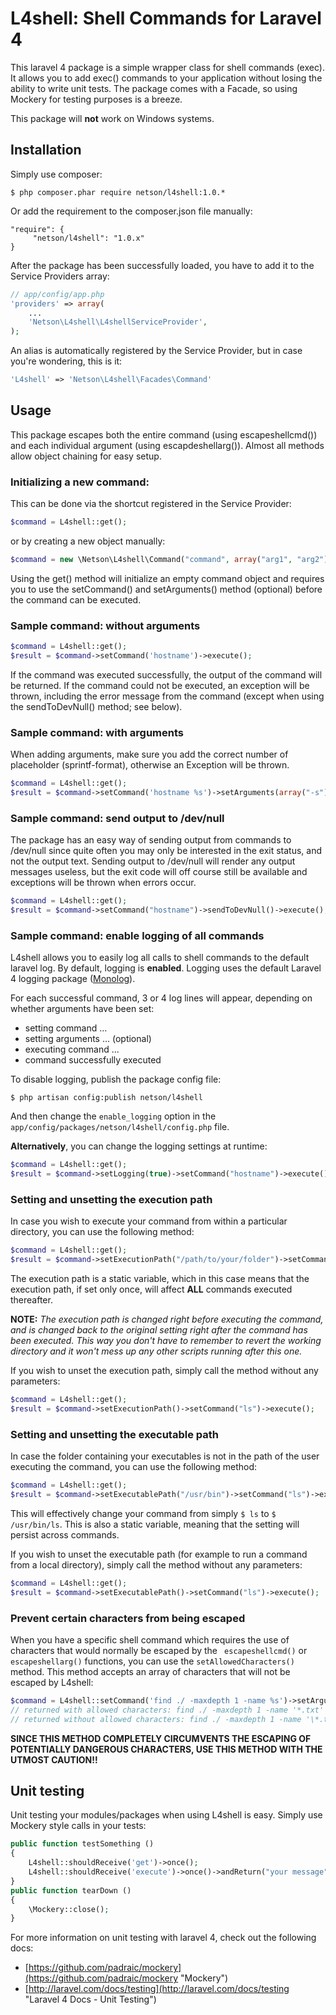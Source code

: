 # L4shell: Shell Commands for Laravel 4 #

This laravel 4 package is a simple wrapper class for shell commands (exec). It allows you to add exec() commands to your application without losing the ability to write unit tests. The package comes with a Facade, so using Mockery for testing purposes is a breeze.

This package will **not** work on Windows systems.

## Installation ##

Simply use composer:

```$ php composer.phar require netson/l4shell:1.0.* ```

Or add the requirement to the composer.json file manually:


```
"require": {
     "netson/l4shell": "1.0.x"
}
```

After the package has been successfully loaded, you have to add it to the Service Providers array:
```php
// app/config/app.php
'providers' => array(
	...
	'Netson\L4shell\L4shellServiceProvider',
);
```

An alias is automatically registered by the Service Provider, but in case you're wondering, this is it:
```php
'L4shell' => 'Netson\L4shell\Facades\Command'
```

## Usage ##

This package escapes both the entire command (using escapeshellcmd()) and each individual argument (using escapdeshellarg()). Almost all methods allow object chaining for easy setup.

### Initializing a new command: ###

This can be done via the shortcut registered in the Service Provider:

```php
$command = L4shell::get();
```
or by creating a new object manually:
```php
$command = new \Netson\L4shell\Command("command", array("arg1", "arg2"));
```
Using the get() method will initialize an empty command object and requires you to use the setCommand() and setArguments() method (optional) before the command can be executed.

### Sample command: without arguments ###

```php
$command = L4shell::get();
$result = $command->setCommand('hostname')->execute();
```
If the command was executed successfully, the output of the command will be returned. If the command could not be executed, an exception will be thrown, including the error message from the command (except when using the sendToDevNull() method; see below).

### Sample command: with arguments ###

When adding arguments, make sure you add the correct number of placeholder (sprintf-format), otherwise an Exception will be thrown.

```php
$command = L4shell::get();
$result = $command->setCommand('hostname %s')->setArguments(array("-s"))->execute();
```

### Sample command: send output to /dev/null ###

The package has an easy way of sending output from commands to /dev/null since quite often you may only be interested in the exit status, and not the output text. Sending output to /dev/null will render any output messages useless, but the exit code will off course still be available and exceptions will be thrown when errors occur.

```php
$command = L4shell::get();
$result = $command->setCommand("hostname")->sendToDevNull()->execute(); // will return exit code (0), but no output message
```

### Sample command: enable logging of all commands ###

L4shell allows you to easily log all calls to shell commands to the default laravel log. By default, logging is **enabled**. Logging uses the default Laravel 4 logging package ([Monolog](http://laravel.com/docs/errors#logging "Monolog")). 

For each successful command, 3 or 4 log lines will appear, depending on whether arguments have been set:

* setting command ...
* setting arguments ... (optional)
* executing command ...
* command successfully executed

To disable logging, publish the package config file:

```$ php artisan config:publish netson/l4shell```

And then change the ```enable_logging``` option in the ```app/config/packages/netson/l4shell/config.php``` file.

**Alternatively**, you can change the logging settings at runtime:

```php
$command = L4shell::get();
$result = $command->setLogging(true)->setCommand("hostname")->execute();
```

### Setting and unsetting the execution path ###

In case you wish to execute your command from within a particular directory, you can use the following method:

```php
$command = L4shell::get();
$result = $command->setExecutionPath("/path/to/your/folder")->setCommand("ls")->execute();
```

The execution path is a static variable, which in this case means that the execution path, if set only once, will affect **ALL** commands executed thereafter.

**NOTE:** *The execution path is changed right before executing the command, and is changed back to the original setting right after the command has been executed. This way you don't have to remember to revert the working directory and it won't mess up any other scripts running after this one.*

If you wish to unset the execution path, simply call the method without any parameters:

```php
$command = L4shell::get();
$result = $command->setExecutionPath()->setCommand("ls")->execute();
```

### Setting and unsetting the executable path ###

In case the folder containing your executables is not in the path of the user executing the command, you can use the following method:

```php
$command = L4shell::get();
$result = $command->setExecutablePath("/usr/bin")->setCommand("ls")->execute();
```
This will effectively change your command from simply ```$ ls``` to ```$ /usr/bin/ls```.
This is also a static variable, meaning that the setting will persist across commands.

If you wish to unset the executable path (for example to run a command from a local directory), simply call the method without any parameters:

```php
$command = L4shell::get();
$result = $command->setExecutablePath()->setCommand("ls")->execute();
```

### Prevent certain characters from being escaped ###

When you have a specific shell command which requires the use of characters that would normally be escaped by the ``` escapeshellcmd()``` or ```escapeshellarg()``` functions, you can use the ```setAllowedCharacters()``` method. This method accepts an array of characters that will not be escaped by L4shell:

```php
$command = L4shell::setCommand('find ./ -maxdepth 1 -name %s')->setArguments(array("*.txt"))->setAllowedCharacters(array("*"));
// returned with allowed characters: find ./ -maxdepth 1 -name '*.txt'
// returned without allowed characters: find ./ -maxdepth 1 -name '\*.txt'
```

**SINCE THIS METHOD COMPLETELY CIRCUMVENTS THE ESCAPING OF POTENTIALLY DANGEROUS CHARACTERS, USE THIS METHOD WITH THE UTMOST CAUTION!!**

## Unit testing ##

Unit testing your modules/packages when using L4shell is easy. Simply use Mockery style calls in your tests:

```php
public function testSomething ()
{
    L4shell::shouldReceive('get')->once();
    L4shell::shouldReceive('execute')->once()->andReturn("your message");
}
public function tearDown ()
{
    \Mockery::close();
}
```
For more information on unit testing with laravel 4, check out the following docs:
* [https://github.com/padraic/mockery](https://github.com/padraic/mockery "Mockery")
* [http://laravel.com/docs/testing](http://laravel.com/docs/testing "Laravel 4 Docs - Unit Testing") 